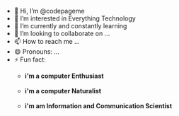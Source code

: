 - 👋 Hi, I’m @codepageme
- 👀 I’m interested in Everything Technology
- 🌱 I’m currently and constantly learning 
- 💞️ I’m looking to collaborate on ...
- 📫 How to reach me ...
- 😄 Pronouns: ...
- ⚡ Fun fact: <b><ul><li> i'm a computer  Enthusiast</li> <br> <li> i'm a computer  Naturalist </li> <br> <li> i'm am Information and Communication Scientist </li></ul></b>

<!---
codepageme/codepageme is a ✨ special ✨ repository because its `README.md` (this file) appears on your GitHub profile.
You can click the Preview link to take a look at your changes.
--->
